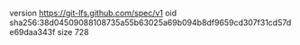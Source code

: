 version https://git-lfs.github.com/spec/v1
oid sha256:38d04509088108735a55b63025a69b094b8df9659cd307f31cd57de69daa343f
size 728
